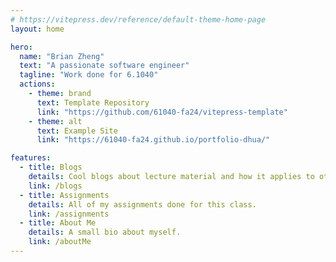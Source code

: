```yaml
---
# https://vitepress.dev/reference/default-theme-home-page
layout: home

hero:
  name: "Brian Zheng"
  text: "A passionate software engineer"
  tagline: "Work done for 6.1040"
  actions:
    - theme: brand
      text: Template Repository
      link: "https://github.com/61040-fa24/vitepress-template"
    - theme: alt
      text: Example Site
      link: "https://61040-fa24.github.io/portfolio-dhua/"

features:
  - title: Blogs
    details: Cool blogs about lecture material and how it applies to other things.
    link: /blogs
  - title: Assignments
    details: All of my assignments done for this class.
    link: /assignments
  - title: About Me
    details: A small bio about myself.
    link: /aboutMe
---
```

